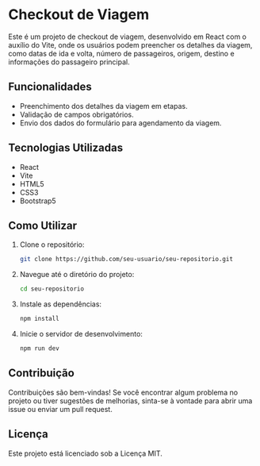 # Checkout de Viagem

Este é um projeto de checkout de viagem, desenvolvido em React com o auxílio do Vite, onde os usuários podem preencher os detalhes da viagem, como datas de ida e volta, número de passageiros, origem, destino e informações do passageiro principal.

## Funcionalidades

- Preenchimento dos detalhes da viagem em etapas.
- Validação de campos obrigatórios.
- Envio dos dados do formulário para agendamento da viagem.

## Tecnologias Utilizadas

- React
- Vite
- HTML5
- CSS3
- Bootstrap5

## Como Utilizar

1. Clone o repositório:

   ```bash
   git clone https://github.com/seu-usuario/seu-repositorio.git

2. Navegue até o diretório do projeto:

    ```bash
    cd seu-repositorio

3. Instale as dependências:

    ```bash
    npm install

4. Inicie o servidor de desenvolvimento:

    ```bash
    npm run dev

## Contribuição

Contribuições são bem-vindas! Se você encontrar algum problema no projeto ou tiver sugestões de melhorias, sinta-se à vontade para abrir uma issue ou enviar um pull request.

## Licença

Este projeto está licenciado sob a Licença MIT.